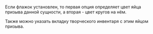 Если флажок установлен, то первая опция определяет цвет яйца призыва данной сущности, а вторая - цвет кругов на нём.

Также можно указать вкладку творческого инвентаря с этим яйцом призыва.
